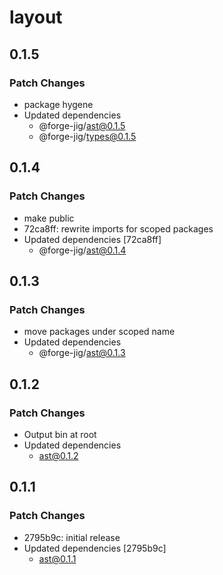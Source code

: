 # layout

## 0.1.5

### Patch Changes

- package hygene
- Updated dependencies
  - @forge-jig/ast@0.1.5
  - @forge-jig/types@0.1.5

## 0.1.4

### Patch Changes

- make public
- 72ca8ff: rewrite imports for scoped packages
- Updated dependencies [72ca8ff]
  - @forge-jig/ast@0.1.4

## 0.1.3

### Patch Changes

- move packages under scoped name
- Updated dependencies
  - @forge-jig/ast@0.1.3

## 0.1.2

### Patch Changes

- Output bin at root
- Updated dependencies
  - ast@0.1.2

## 0.1.1

### Patch Changes

- 2795b9c: initial release
- Updated dependencies [2795b9c]
  - ast@0.1.1
